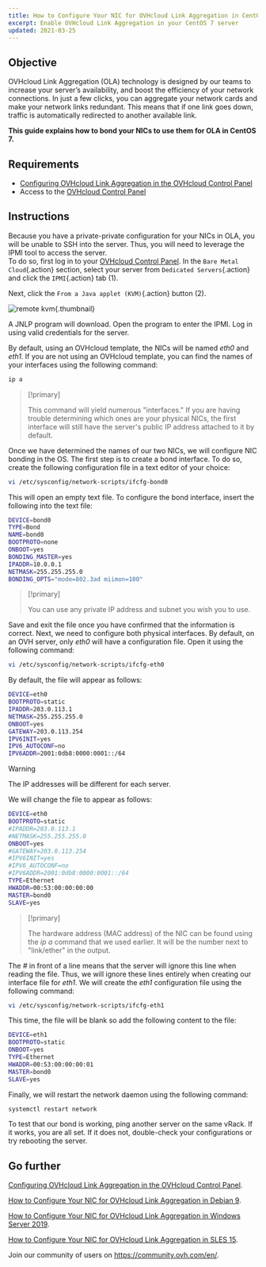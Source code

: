 ```yaml
---
title: How to Configure Your NIC for OVHcloud Link Aggregation in CentOS 7
excerpt: Enable OVHcloud Link Aggregation in your CentOS 7 server
updated: 2021-03-25
---
```


## Objective

OVHcloud Link Aggregation (OLA) technology is designed by our teams to increase your server’s availability, and boost the efficiency of your network connections. In just a few clicks, you can aggregate your network cards and make your network links redundant. This means that if one link goes down, traffic is automatically redirected to another available link.

**This guide explains how to bond your NICs to use them for OLA in CentOS 7.**  

## Requirements

- [Configuring OVHcloud Link Aggregation in the OVHcloud Control Panel](ola-enable-manager1.)
- Access to the [OVHcloud Control Panel](https://ca.ovh.com/auth/?action=gotomanager&from=https://www.ovh.com/sg/&ovhSubsidiary=sg)

## Instructions

Because you have a private-private configuration for your NICs in OLA, you will be unable to SSH into the server. Thus, you will need to leverage the IPMI tool to access the server.
<br>To do so, first log in to your [OVHcloud Control Panel](https://ca.ovh.com/auth/?action=gotomanager&from=https://www.ovh.com/sg/&ovhSubsidiary=sg). In the `Bare Metal Cloud`{.action} section, select your server from `Dedicated Servers`{.action} and click the `IPMI`{.action} tab (1).

Next, click the `From a Java applet (KVM)`{.action} button (2).

![remote kvm](remote_kvm2022.png){.thumbnail}

 A JNLP program will download. Open the program to enter the IPMI. Log in using valid credentials for the server.

By default, using an OVHcloud template, the NICs will be named *eth0* and *eth1*. If you are not using an OVHcloud template, you can find the names of your interfaces using the following command:

```bash
ip a
```

> [!primary]
>
> This command will yield numerous "interfaces." If you are having trouble determining which ones are your physical NICs, the first interface will still have the server's public IP address attached to it by default.
>

Once we have determined the names of our two NICs, we will configure NIC bonding in the OS. The first step is to create a bond interface. To do so, create the following configuration file in a text editor of your choice:

```bash
vi /etc/sysconfig/network-scripts/ifcfg-bond0
```

This will open an empty text file. To configure the bond interface, insert the following into the text file:

```bash
DEVICE=bond0
TYPE=Bond
NAME=bond0
BOOTPROTO=none
ONBOOT=yes
BONDING_MASTER=yes
IPADDR=10.0.0.1
NETMASK=255.255.255.0
BONDING_OPTS="mode=802.3ad miimon=100"
```

> [!primary]
>
> You can use any private IP address and subnet you wish you to use.
>

Save and exit the file once you have confirmed that the information is correct.  Next, we need to configure both physical interfaces. By default, on an OVH server, only *eth0* will have a configuration file. Open it using the following command:

```bash
vi /etc/sysconfig/network-scripts/ifcfg-eth0
```

By default, the file will appear as follows:

```bash
DEVICE=eth0
BOOTPROTO=static
IPADDR=203.0.113.1
NETMASK=255.255.255.0
ONBOOT=yes
GATEWAY=203.0.113.254
IPV6INIT=yes
IPV6_AUTOCONF=no
IPV6ADDR=2001:0db8:0000:0001::/64
```

> [!warning]
>
> The IP addresses will be different for each server.
>

We will change the file to appear as follows:

```bash
DEVICE=eth0
BOOTPROTO=static
#IPADDR=203.0.113.1
#NETMASK=255.255.255.0
ONBOOT=yes
#GATEWAY=203.0.113.254
#IPV6INIT=yes
#IPV6_AUTOCONF=no
#IPV6ADDR=2001:0db8:0000:0001::/64
TYPE=Ethernet
HWADDR=00:53:00:00:00:00
MASTER=bond0
SLAVE=yes
```

> [!primary]
>
> The hardware address (MAC address) of the NIC can be found using the *ip a* command that we used earlier.  It will be the number next to "link/ether" in the output.
>

The *#* in front of a line means that the server will ignore this line when reading the file. Thus, we will ignore these lines entirely when creating our interface file for *eth1*. We will create the *eth1* configuration file using the following command:

```bash
vi /etc/sysconfig/network-scripts/ifcfg-eth1
```

This time, the file will be blank so add the following content to the file:

```bash
DEVICE=eth1
BOOTPROTO=static
ONBOOT=yes
TYPE=Ethernet
HWADDR=00:53:00:00:00:01
MASTER=bond0
SLAVE=yes
```

Finally, we will restart the network daemon using the following command:

```bash
systemctl restart network
```

To test that our bond is working, ping another server on the same vRack. If it works, you are all set. If it does not, double-check your configurations or try rebooting the server.

## Go further

[Configuring OVHcloud Link Aggregation in the OVHcloud Control Panel](ola-enable-manager1.).

[How to Configure Your NIC for OVHcloud Link Aggregation in Debian 9](ola-enable-debian91.).

[How to Configure Your NIC for OVHcloud Link Aggregation in Windows Server 2019](ola-enable-w2k191.).

[How to Configure Your NIC for OVHcloud Link Aggregation in SLES 15](ola-enable-sles151.).

Join our community of users on <https://community.ovh.com/en/>.
